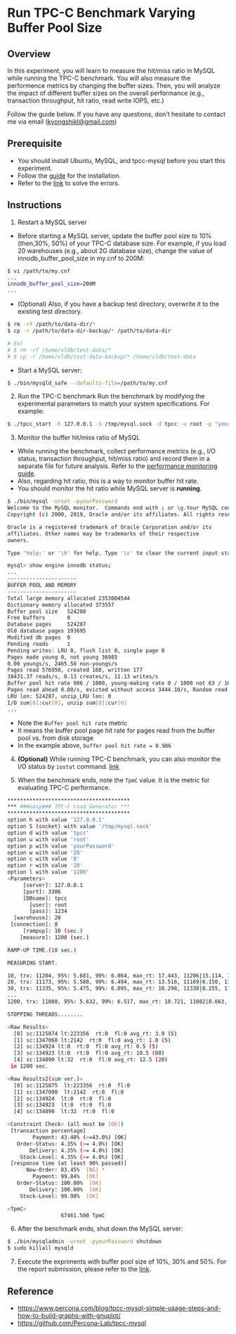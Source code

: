 # Run TPC-C Benchmark Varying Buffer Pool Size

## Overview
In this experiment, you will learn to measure the hit/miss ratio in MySQL while running the TPC-C benchmark. You will also measure the performence metrics by changing the buffer sizes. Then, you will analyze the impact of different buffer sizes on the overall performance (e.g., transaction throughput, hit ratio, read write IOPS, etc.)

Follow the guide below. If you have any questions, don't hesitate to contact me via email (kyongshikl@gmail.com)

## Prerequisite
- You should install Ubuntu, MySQL, and tpcc-mysql before you start this experiment.
- Follow the [guide](https://github.com/kyongs/MySQL-TPCC-Installation) for the installation.
- Refer to the [link](https://github.com/kyongs/mysql57-buffer-pool-experiment.md/blob/main/FAQ.md) to solve the errors.

## Instructions


1. Restart a MySQL server
- Before starting a MySQL server, update the buffer pool size to 10% (then,30%, 50%) of your TPC-C database size. For example, if you load 20 warehouses (e.g., about 2G database size), change the value of innodb_buffer_pool_size in my.cnf to 200M:
```bash
$ vi /path/to/my.cnf
...
innodb_buffer_pool_size=200M
...
```

- (Optional) Also, if you have a backup test directory, overwrite it to the existing test directory.
```bash
$ rm -rf /path/to/data-dir/*
$ cp -r /path/to/data-dir-backup/* /path/to/data-dir

# Ex)
# $ rm -rf /home/vldb/test-data/*
# $ cp -r /home/vldb/test-data-backup/* /home/vldb/test-data
```

- Start a MySQL server:
```bash
$ ./bin/mysqld_safe --defaults-file=/path/to/my.cnf
```

2. Run the TPC-C benchmark
Run the benchmark by modifying the experimental parameters to match your system specifications. For example:
```bash
$ ./tpcc_start -h 127.0.0.1 -S /tmp/mysql.sock -d tpcc -u root -p "yourPassword" -w 20 -c 8 -r 10 -l 1200 | tee tpcc-result.txt
```

3. Monitor the buffer hit/miss ratio of MySQL
- While running the benchmark, collect performance metrics (e.g., I/O status, transaction throughput, hit/miss ratio) and record them in a separate file for future analysis. Refer to the [performance monitoring guide](https://github.com/kyongs/MySQL-TPCC-Installation/blob/main/4_performance_analysis.md).
- Also, regarding hit ratio, this is a way to monitor buffer hit rate.
- You should monitor the hit ratio while MySQL server is **running**.
```bash
$ ./bin/mysql -uroot -pyourPassword
Welcome to the MySQL monitor.  Commands end with ; or \g.Your MySQL connection id is 8Server version: 8.0.15 Source distribution
Copyright (c) 2000, 2019, Oracle and/or its affiliates. All rights reserved.

Oracle is a registered trademark of Oracle Corporation and/or its
affiliates. Other names may be trademarks of their respective
owners.

Type 'help;' or '\h' for help. Type '\c' to clear the current input statement.

mysql> show engine innodb status;
...
----------------------
BUFFER POOL AND MEMORY
----------------------
Total large memory allocated 2353004544
Dictionary memory allocated 373557
Buffer pool size   524288
Free buffers       0
Database pages     524287
Old database pages 193695
Modified db pages  0
Pending reads      1
Pending writes: LRU 0, flush list 0, single page 0
Pages made young 0, not young 36985
0.00 youngs/s, 2465.50 non-youngs/s
Pages read 576950, created 160, written 177
38431.37 reads/s, 0.13 creates/s, 11.13 writes/s
Buffer pool hit rate 986 / 1000, young-making rate 0 / 1000 not 63 / 1000
Pages read ahead 0.00/s, evicted without access 3444.10/s, Random read ahead 0.00/s
LRU len: 524287, unzip_LRU len: 0
I/O sum[0]:cur[0], unzip sum[0]:cur[0]
...
```
- Note the ``Buffer pool hit rate`` metric
- It means the buffer pool page hit rate for pages read from the buffer pool vs. from disk storage
- In the example above, ``buffer pool hit rate = 0.986``


4. **(Optional)** While running TPC-C benchmark, you can also monitor the I/O status by `iostat` command. [link](https://github.com/kyongs/MySQL-TPCC-Installation/blob/main/4_performance_analysis.md)
  

5. When the benchmark ends, note the `TpmC` value. It is the metric for evaluating TPC-C performance.

```bash
***************************************
*** ###easy### TPC-C Load Generator ***
***************************************
option h with value '127.0.0.1'
option S (socket) with value '/tmp/mysql.sock'
option d with value 'tpcc'
option u with value 'root'
option p with value 'yourPassword'
option w with value '20'
option c with value '8'
option r with value '10'
option l with value '1200'
<Parameters>
     [server]: 127.0.0.1
     [port]: 3306
     [DBname]: tpcc
       [user]: root
       [pass]: 1234
  [warehouse]: 20
 [connection]: 8
     [rampup]: 10 (sec.)
    [measure]: 1200 (sec.)

RAMP-UP TIME.(10 sec.)

MEASURING START.

10, trx: 11204, 95%: 5.681, 99%: 6.864, max_rt: 17.443, 11206|15.114, 1121|1.739, 1120|17.696, 1120|20.223
20, trx: 11173, 95%: 5.588, 99%: 6.494, max_rt: 13.516, 11169|6.150, 1117|0.965, 1117|17.845, 1118|18.300
30, trx: 11335, 95%: 5.475, 99%: 6.095, max_rt: 10.298, 11338|8.255, 1133|0.937, 1134|16.660, 1133|17.742
...
1200, trx: 11080, 95%: 5.632, 99%: 6.517, max_rt: 10.721, 11082|8.663, 1109|2.241, 1108|18.519, 1107|18.890

STOPPING THREADS........

<Raw Results>
  [0] sc:1125874 lt:223356  rt:0  fl:0 avg_rt: 3.9 (5)
  [1] sc:1347068 lt:2142  rt:0  fl:0 avg_rt: 1.0 (5)
  [2] sc:134924 lt:0  rt:0  fl:0 avg_rt: 0.5 (5)
  [3] sc:134923 lt:0  rt:0  fl:0 avg_rt: 10.5 (80)
  [4] sc:134890 lt:32  rt:0  fl:0 avg_rt: 12.5 (20)
 in 1200 sec.

<Raw Results2(sum ver.)>
  [0] sc:1125875  lt:223356  rt:0  fl:0
  [1] sc:1347090  lt:2142  rt:0  fl:0
  [2] sc:134924  lt:0  rt:0  fl:0
  [3] sc:134923  lt:0  rt:0  fl:0
  [4] sc:134890  lt:32  rt:0  fl:0

<Constraint Check> (all must be [OK])
 [transaction percentage]
        Payment: 43.48% (>=43.0%) [OK]
   Order-Status: 4.35% (>= 4.0%) [OK]
       Delivery: 4.35% (>= 4.0%) [OK]
    Stock-Level: 4.35% (>= 4.0%) [OK]
 [response time (at least 90% passed)]
      New-Order: 83.45%  [NG] *
        Payment: 99.84%  [OK]
   Order-Status: 100.00%  [OK]
       Delivery: 100.00%  [OK]
    Stock-Level: 99.98%  [OK]

<TpmC>
                 67461.500 TpmC
```



6. After the benchmark ends, shut down the MySQL server:
   
```bash
$ ./bin/mysqladmin -uroot -pyourPassword shutdown
$ sudo killall mysqld
```




7. Execute the expriments with buffer pool size of 10%, 30% and 50%. For the report submission, please refer to the [link](https://github.com/kyongs/mysql57-buffer-pool-experiment.md/blob/main/submission-guide.md). <br/>





## Reference
- https://www.percona.com/blog/tpcc-mysql-simple-usage-steps-and-how-to-build-graphs-with-gnuplot/
- https://github.com/Percona-Lab/tpcc-mysql
